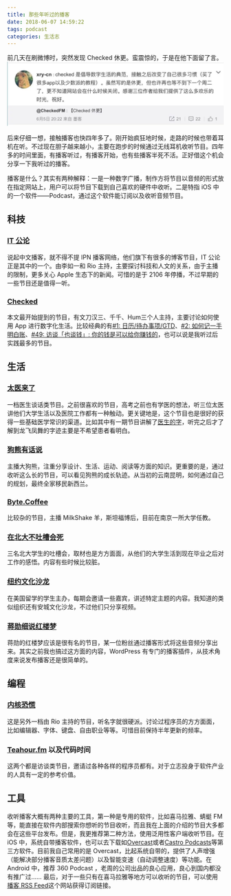 ```yaml
---
title: 那些年听过的播客
date: 2018-06-07 14:59:22
tags: podcast
categories: 生活志
---
```


前几天在刷微博时，突然发现 Checked 休更。蛮震惊的，于是在他下面留了言。
![](/file/15283538399580.jpg)

后来仔细一想，接触播客也快四年多了。刚开始疯狂地时候，走路的时候也带着耳机在听。不过现在胆子越来越小，主要在跑步的时候通过无线耳机收听节目。四年多的时间里面，有播客听过，有播客开始，也有些播客半死不活。正好借这个机会分享一下我听过的播客。

播客是什么？其实有两种解释：一是一种数字广播，制作方将节目以音频的形式放在指定网站上，用户可以将节目下载到自己喜欢的硬件中收听。二是特指 iOS 中的一个软件——Podcast，通过这个软件能订阅以及收听音频节目。

## 科技

### [IT 公论](https://itgonglun.com/)

说起中文播客，就不得不提 IPN 播客网络，他们旗下有很多的博客节目，IT 公论正是其中的一个。由李如一和 Rio 主持，主要探讨科技和人文的关系，由于主播的限制，更多关心 Apple 生态下的新闻。可惜的是于 2106 年停播，不过早期的一些节目还是值得一听。

### [Checked](http://checked.fm/)

本文最开始提到的节目，有文刀汉三、千千、Hum三个人主持，主要讨论如何使用 App 进行数字化生活。比较经典的有[#1: 日历/待办事项/GTD](http://checked.fm/1)、[#2: 如何记一手明白账](http://checked.fm/2)、[#49: 访谈「也谈钱」: 你的钱是可以给你赚钱的](http://checked.fm/49)，也可以说是我听过后实践最多的节目。

## 生活

### [太医来了](https://overcast.fm/p697861-JDgotv)

一档医生谈话类节目。之前很喜欢的节目，高考之前也有学医的想法，听三位太医讲他们大学生活以及医院工作都有一种触动。更关键地是，这个节目也是很好的获得一些基础医学常识的渠道。比如其中有一期节目讲解了[医生的字](http://taiyilaile.com/124)，听完之后才了解到龙飞凤舞的字迹主要是不希望患者看明白。

### [狗熊有话说](https://overcast.fm/itunes544563053)

主播大狗熊，注重分享设计、生活、运动、阅读等方面的知识。更重要的是，通过收听这么长的节目，可以看见狗熊的成长轨迹。从当初的云南昆明，如何通过自己的规划，最终全家移民新西兰。

### [Byte.Coffee](https://overcast.fm/p756257-COwMrN)

比较杂的节目，主播 MilkShake 羊，斯坦福博后，目前在南京一所大学任教。

### [在北大不吐槽会死](http://pkuspot.org/)

三名北大学生的吐槽会，取材也是方方面面，从他们的大学生活到现在毕业之后对工作的感悟。内容有些时候比较脏。

### [纽约文化沙龙](https://overcast.fm/itunes1039668127)

在美国留学的学生主办，每期会邀请一些嘉宾，讲述特定主题的内容。我知道的类似组织还有安城文化沙龙，不过他们只分享视频。

### [蒋勋细说红楼梦](https://overcast.fm/itunes1300467229)

蒋勋的红楼梦应该是很有名的节目，某一位粉丝通过播客形式将这些音频分享出来。其实之前我也搞过这方面的内容，WordPress 有专门的播客插件，从技术角度来说发布播客还是很简单的。

## 编程

### [内核恐慌](https://kernelpanic.fm/)

这是另外一档由 Rio 主持的节目，听名字就很硬派。讨论过程序员的方方面面，比如编辑器、字体、键盘、自由职业等等。可惜目前保持半年更新的频率。

### [Teahour.fm](http://teahour.fm/) 以及代码时间

这两个都是访谈类节目，邀请过各种各样的程序员都有。对于立志投身于软件产业的人具有一定的参考价值。

## 工具

收听播客大概有两种主要的工具，第一种是专用的软件，比如喜马拉雅、蜻蜓 FM等，能直接在软件内部搜索你想听的节目收听，而且我在上面的介绍的节目大多都会在这些平台发布。但是，我更推荐第二种方法，使用泛用性客户端收听节目。在 iOS 中，系统自带播客软件，也可以去下载如[Overcast](https://itunes.apple.com/cn/app/overcast-podcast-player/id888422857?mt=8&ign-mpt=uo%3D4)或者[Castro Podcasts](https://itunes.apple.com/cn/app/castro-podcast-player/id1080840241?mt=8&ign-mpt=uo%3D4)等第三方软件。目前我自己常用的是 Overcast，比起系统自带的，提供了人声增强（能解决部分播客音质太差问题）以及智能变速（自动调整速度）等功能。在 Android 中，推荐 360 Podcast ，老周的公司出品的良心应用，良心到国内都没有推广过……
最后，对于一些只有在喜马拉雅等地方可以收听的节目，可以使用[播客 RSS Feed](http://getpodcast.xyz/)这个网站获得订阅链接。




